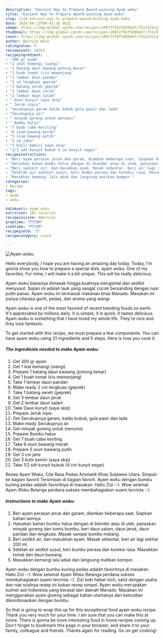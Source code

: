 ```yaml
---
description: "Easiest Way to Prepare Award-winning Ayam woku"
title: "Easiest Way to Prepare Award-winning Ayam woku"
slug: 1124-easiest-way-to-prepare-award-winning-ayam-woku
date: 2020-08-13T08:41:36.462Z
image: https://img-global.cpcdn.com/recipes/10972f56f5d99ebf/751x532cq70/ayam-woku-foto-resep-utama.jpg
thumbnail: https://img-global.cpcdn.com/recipes/10972f56f5d99ebf/751x532cq70/ayam-woku-foto-resep-utama.jpg
cover: https://img-global.cpcdn.com/recipes/10972f56f5d99ebf/751x532cq70/ayam-woku-foto-resep-utama.jpg
author: Bernice Wise
ratingvalue: 4
reviewcount: 14263
recipeingredient:
- "300 gr ayam"
- "1 ikat kemangi siangi"
- "1 batang daun bawang potong besar"
- "1 buah tomat iris memanjang"
- "1 lembar daun pandan"
- "2 cm lengkuas geprek"
- "1 batang sereh geprek"
- "3 lembar daun jeruk"
- "2 lembar daun salam"
- " Daun kunyit saya skip"
- " Jeruk nipis"
- "Secukupnya garam kaldu bubuk gula pasir dan lada"
- "Secukupnya air"
- " minyak goreng untuk menumis"
- " Bumbu halus"
- "7 buah cabe keriting"
- "6 sium bawang merah"
- "5 sium bawang putih"
- "3 cm jahe"
- "3 butir kemiri saya skip"
- "1/2 sdt kunyit bubuk 4 cm kunyit segar"
recipeinstructions:
- "Beri ayam perasan jeruk dan garam, diamkan beberapa saat. Siapkan bahan lainnya"
- "Haluskan bahan bumbu halus dengan di blender atau di ulek. panaskan minyak goreng dan tumis bumbu, beri daun salam, daun jeruk, daun pandan dan lengkuas. Masak sampai bumbu matang."
- "Beri sedikit air, dan masukkan ayam. Masak sebentar, beri air lagi sekitar 200 ml."
- "Setelah air sedikit susut, beri bumbu perasa dan koreksi rasa. Masukkan tomat dan daun bawang."
- "Masukkan kemangi lalu aduk dan langsung matikan kompor."
categories:
- Recipe
tags:
- ayam
- woku

katakunci: ayam woku 
nutrition: 107 calories
recipecuisine: American
preptime: "PT29M"
cooktime: "PT33M"
recipeyield: "3"
recipecategory: Lunch

---
```



![Ayam woku](https://img-global.cpcdn.com/recipes/10972f56f5d99ebf/751x532cq70/ayam-woku-foto-resep-utama.jpg)

Hello everybody, I hope you are having an amazing day today. Today, I'm gonna show you how to prepare a special dish, ayam woku. One of my favorites. For mine, I will make it a bit unique. This will be really delicious.

Ayam woku biasanya dimasak hingga kuahnya mengental dan sedikit menyusut. Sajian ini adalah lauk yang sangat cocok bersanding dengan nasi putih panas. Ayam woku ini termasuk makanan khas Manado. Masakan ini punya citarasa gurih, pedas, dan aroma yang wangi.

Ayam woku is one of the most favored of recent trending foods on earth. It's appreciated by millions daily. It is simple, it is quick, it tastes delicious. Ayam woku is something that I have loved my whole life. They're nice and they look fantastic.


To get started with this recipe, we must prepare a few components. You can have ayam woku using 21 ingredients and 5 steps. Here is how you cook it.

<!--inarticleads1-->

##### The ingredients needed to make Ayam woku:

1. Get 300 gr ayam
1. Get 1 ikat kemangi (siangi)
1. Prepare 1 batang daun bawang (potong besar)
1. Get 1 buah tomat (iris memanjang)
1. Take 1 lembar daun pandan
1. Make ready 2 cm lengkuas (geprek)
1. Take 1 batang sereh (geprek)
1. Get 3 lembar daun jeruk
1. Get 2 lembar daun salam
1. Take  Daun kunyit (saya skip)
1. Prepare  Jeruk nipis
1. Get Secukupnya garam, kaldu bubuk, gula pasir dan lada
1. Make ready Secukupnya air
1. Get  minyak goreng untuk menumis
1. Prepare  Bumbu halus
1. Get 7 buah cabe keriting
1. Take 6 sium bawang merah
1. Prepare 5 sium bawang putih
1. Get 3 cm jahe
1. Get 3 butir kemiri (saya skip)
1. Take 1/2 sdt kunyit bubuk (4 cm kunyit segar)


Resep Ayam Woku, Cita Rasa Pedas Aromatik Khas Sulawesi Utara. Simpan ke bagian favorit Tersimpan di bagian favorit. Ayam woku dengan bumbu kuning pedas adalah favoritnya di masakan. Hallo Zizi :-): Wow selamat Ayam Woku Belanga perdana sukses membahagiakan suami tercinta :-). 

<!--inarticleads2-->

##### Instructions to make Ayam woku:

1. Beri ayam perasan jeruk dan garam, diamkan beberapa saat. Siapkan bahan lainnya
1. Haluskan bahan bumbu halus dengan di blender atau di ulek. panaskan minyak goreng dan tumis bumbu, beri daun salam, daun jeruk, daun pandan dan lengkuas. Masak sampai bumbu matang.
1. Beri sedikit air, dan masukkan ayam. Masak sebentar, beri air lagi sekitar 200 ml.
1. Setelah air sedikit susut, beri bumbu perasa dan koreksi rasa. Masukkan tomat dan daun bawang.
1. Masukkan kemangi lalu aduk dan langsung matikan kompor.


Ayam woku dengan bumbu kuning pedas adalah favoritnya di masakan. Hallo Zizi :-): Wow selamat Ayam Woku Belanga perdana sukses membahagiakan suami tercinta :-). Zizi koki hebat nich, salut dengan usaha dan niat soalnya resep ini bukan resep simpel. Ayam woku merupakan kuliner asli Indonesia yang berasal dari daerah Manado. Masakan ini menggunakan ayam goreng sebagai bahan utamanya dan kemudian dikombinasikan dengan bumbu. 

So that is going to wrap this up for this exceptional food ayam woku recipe. Thank you very much for your time. I am sure that you can make this at home. There is gonna be more interesting food in home recipes coming up. Don't forget to bookmark this page in your browser, and share it to your family, colleague and friends. Thanks again for reading. Go on get cooking!
